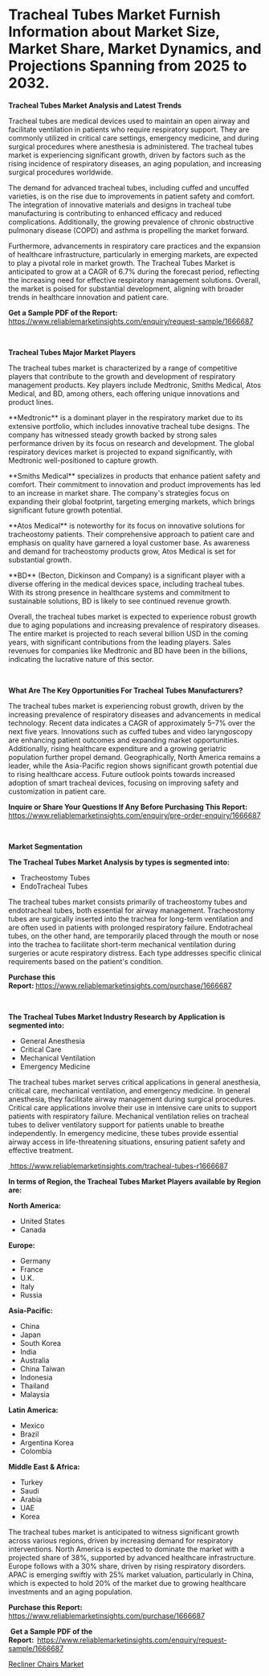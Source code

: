 <p><h1>Tracheal Tubes Market Furnish Information about Market Size, Market Share, Market Dynamics, and Projections Spanning from 2025 to 2032.</h1></p><p><strong>Tracheal Tubes Market Analysis and Latest Trends</strong></p>
<p><p>Tracheal tubes are medical devices used to maintain an open airway and facilitate ventilation in patients who require respiratory support. They are commonly utilized in critical care settings, emergency medicine, and during surgical procedures where anesthesia is administered. The tracheal tubes market is experiencing significant growth, driven by factors such as the rising incidence of respiratory diseases, an aging population, and increasing surgical procedures worldwide.</p><p>The demand for advanced tracheal tubes, including cuffed and uncuffed varieties, is on the rise due to improvements in patient safety and comfort. The integration of innovative materials and designs in tracheal tube manufacturing is contributing to enhanced efficacy and reduced complications. Additionally, the growing prevalence of chronic obstructive pulmonary disease (COPD) and asthma is propelling the market forward.</p><p>Furthermore, advancements in respiratory care practices and the expansion of healthcare infrastructure, particularly in emerging markets, are expected to play a pivotal role in market growth. The Tracheal Tubes Market is anticipated to grow at a CAGR of 6.7% during the forecast period, reflecting the increasing need for effective respiratory management solutions. Overall, the market is poised for substantial development, aligning with broader trends in healthcare innovation and patient care.</p></p>
<p><strong>Get a Sample PDF of the Report:&nbsp;</strong> <a href="https://www.reliablemarketinsights.com/enquiry/request-sample/1666687?utm_campaign=2531&utm_medium=2&utm_source=Github&utm_content=ia&utm_term=06032025&utm_id=tracheal-tubes">https://www.reliablemarketinsights.com/enquiry/request-sample/1666687</a></p>
<p>&nbsp;</p>
<p><strong>Tracheal Tubes Major Market Players</strong></p>
<p><p>The tracheal tubes market is characterized by a range of competitive players that contribute to the growth and development of respiratory management products. Key players include Medtronic, Smiths Medical, Atos Medical, and BD, among others, each offering unique innovations and product lines.</p><p>**Medtronic** is a dominant player in the respiratory market due to its extensive portfolio, which includes innovative tracheal tube designs. The company has witnessed steady growth backed by strong sales performance driven by its focus on research and development. The global respiratory devices market is projected to expand significantly, with Medtronic well-positioned to capture growth.</p><p>**Smiths Medical** specializes in products that enhance patient safety and comfort. Their commitment to innovation and product improvements has led to an increase in market share. The company's strategies focus on expanding their global footprint, targeting emerging markets, which brings significant future growth potential.</p><p>**Atos Medical** is noteworthy for its focus on innovative solutions for tracheostomy patients. Their comprehensive approach to patient care and emphasis on quality have garnered a loyal customer base. As awareness and demand for tracheostomy products grow, Atos Medical is set for substantial growth.</p><p>**BD** (Becton, Dickinson and Company) is a significant player with a diverse offering in the medical devices space, including tracheal tubes. With its strong presence in healthcare systems and commitment to sustainable solutions, BD is likely to see continued revenue growth.</p><p>Overall, the tracheal tubes market is expected to experience robust growth due to aging populations and increasing prevalence of respiratory diseases. The entire market is projected to reach several billion USD in the coming years, with significant contributions from the leading players. Sales revenues for companies like Medtronic and BD have been in the billions, indicating the lucrative nature of this sector.</p></p>
<p>&nbsp;</p>
<p><strong>What Are The Key Opportunities For Tracheal Tubes Manufacturers?</strong></p>
<p><p>The tracheal tubes market is experiencing robust growth, driven by the increasing prevalence of respiratory diseases and advancements in medical technology. Recent data indicates a CAGR of approximately 5–7% over the next five years. Innovations such as cuffed tubes and video laryngoscopy are enhancing patient outcomes and expanding market opportunities. Additionally, rising healthcare expenditure and a growing geriatric population further propel demand. Geographically, North America remains a leader, while the Asia-Pacific region shows significant growth potential due to rising healthcare access. Future outlook points towards increased adoption of smart tracheal devices, focusing on improving safety and customization in patient care.</p></p>
<p><strong>Inquire or Share Your Questions If Any Before Purchasing This Report:</strong> <a href="https://www.reliablemarketinsights.com/enquiry/pre-order-enquiry/1666687?utm_campaign=2531&utm_medium=2&utm_source=Github&utm_content=ia&utm_term=06032025&utm_id=tracheal-tubes">https://www.reliablemarketinsights.com/enquiry/pre-order-enquiry/1666687</a></p>
<p>&nbsp;</p>
<p><strong>Market Segmentation</strong></p>
<p><strong>The Tracheal Tubes Market Analysis by types is segmented into:</strong></p>
<p><ul><li>Tracheostomy Tubes</li><li>EndoTracheal Tubes</li></ul></p>
<p><p>The tracheal tubes market consists primarily of tracheostomy tubes and endotracheal tubes, both essential for airway management. Tracheostomy tubes are surgically inserted into the trachea for long-term ventilation and are often used in patients with prolonged respiratory failure. Endotracheal tubes, on the other hand, are temporarily placed through the mouth or nose into the trachea to facilitate short-term mechanical ventilation during surgeries or acute respiratory distress. Each type addresses specific clinical requirements based on the patient's condition.</p></p>
<p><strong>Purchase this Report:&nbsp;</strong><a href="https://www.reliablemarketinsights.com/purchase/1666687?utm_campaign=2531&utm_medium=2&utm_source=Github&utm_content=ia&utm_term=06032025&utm_id=tracheal-tubes">https://www.reliablemarketinsights.com/purchase/1666687</a></p>
<p>&nbsp;</p>
<p><strong>The Tracheal Tubes Market Industry Research by Application is segmented into:</strong></p>
<p><ul><li>General Anesthesia</li><li>Critical Care</li><li>Mechanical Ventilation</li><li>Emergency Medicine</li></ul></p>
<p><p>The tracheal tubes market serves critical applications in general anesthesia, critical care, mechanical ventilation, and emergency medicine. In general anesthesia, they facilitate airway management during surgical procedures. Critical care applications involve their use in intensive care units to support patients with respiratory failure. Mechanical ventilation relies on tracheal tubes to deliver ventilatory support for patients unable to breathe independently. In emergency medicine, these tubes provide essential airway access in life-threatening situations, ensuring patient safety and effective treatment.</p></p>
<p><a href="https://www.reliablemarketinsights.com/tracheal-tubes-r1666687?utm_campaign=2531&utm_medium=2&utm_source=Github&utm_content=ia&utm_term=06032025&utm_id=tracheal-tubes">&nbsp;https://www.reliablemarketinsights.com/tracheal-tubes-r1666687</a></p>
<p><strong>In terms of Region, the Tracheal Tubes Market Players available by Region are:</strong></p>
<p>
    <p> <strong> North America: </strong>
        <ul>
            <li>United States</li>
            <li>Canada</li>
        </ul>
        </p> 
    <p> <strong> Europe: </strong>
        <ul>
            <li>Germany</li>
            <li>France</li>
            <li>U.K.</li>
            <li>Italy</li>
            <li>Russia</li>
        </ul>
        </p> 
    <p> <strong> Asia-Pacific: </strong>
        <ul>
            <li>China</li>
            <li>Japan</li>
            <li>South Korea</li>
            <li>India</li>
            <li>Australia</li>
            <li>China Taiwan</li>
            <li>Indonesia</li>
            <li>Thailand</li>
            <li>Malaysia</li>
        </ul>
        </p> 
    <p> <strong> Latin America: </strong>
        <ul>
            <li>Mexico</li>
            <li>Brazil</li>
            <li>Argentina Korea</li>
            <li>Colombia</li>
        </ul>
        </p> 
    <p> <strong> Middle East & Africa: </strong>
        <ul>
            <li>Turkey</li>
            <li>Saudi</li>
            <li>Arabia</li>
            <li>UAE</li>
            <li>Korea</li>
        </ul>
    </p>
    </p>
<p><p>The tracheal tubes market is anticipated to witness significant growth across various regions, driven by increasing demand for respiratory interventions. North America is expected to dominate the market with a projected share of 38%, supported by advanced healthcare infrastructure. Europe follows with a 30% share, driven by rising respiratory disorders. APAC is emerging swiftly with 25% market valuation, particularly in China, which is expected to hold 20% of the market due to growing healthcare investments and an aging population.</p></p>
<p><strong>Purchase this Report: </strong><a href="https://www.reliablemarketinsights.com/purchase/1666687?utm_campaign=2531&utm_medium=2&utm_source=Github&utm_content=ia&utm_term=06032025&utm_id=tracheal-tubes">https://www.reliablemarketinsights.com/purchase/1666687</a></p>
<p>&nbsp;<strong>Get a Sample PDF of the Report:&nbsp;&nbsp;</strong><a href="https://www.reliablemarketinsights.com/enquiry/request-sample/1666687?utm_campaign=2531&utm_medium=2&utm_source=Github&utm_content=ia&utm_term=06032025&utm_id=tracheal-tubes">https://www.reliablemarketinsights.com/enquiry/request-sample/1666687</a></p>
<p><strong></strong></p>
<p><p><a href="https://github.com/janraimondo83/Market-Research-Report-List-1/blob/main/recliner-chairs-market.md?utm_campaign=2531&utm_medium=2&utm_source=Github&utm_content=ia&utm_term=06032025&utm_id=tracheal-tubes">Recliner Chairs Market</a></p></p>